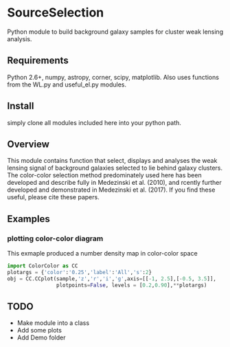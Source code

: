 # SourceSelection

Python module to build background galaxy samples for cluster weak lensing analysis.

## Requirements
Python 2.6+, numpy, astropy, corner, scipy, matplotlib.
Also uses functions from the WL.py and useful_el.py modules.

## Install
simply clone all modules included here into your python path.

## Overview

This module contains function that select, displays and analyses the weak lensing signal of background galaxies selected to lie behind galaxy clusters. 
The color-color selection method predominately used here has been developed and describe fully in Medezinski et al. (2010), and rcently further developed and demonstrated in Medezinski et al. (2017). If you find these useful, please cite these papers.

## Examples

### plotting color-color diagram

This exmaple produced a number density map in color-color space
```python
import ColorColor as CC
plotargs = {'color':'0.25','label':'All','s':2}
obj = CC.CCplot(sample,'z','r','i','g',axis=[[-1, 2.5],[-0.5, 3.5]],
                plotpoints=False, levels = [0.2,0.90],**plotargs)
```


## TODO

- Make module into a class
- Add some plots
- Add Demo folder
